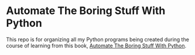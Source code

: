 # Automate The Boring Stuff With Python

This repo is for organizing all my Python programs being created during the course of learning from this book, [Automate The Boring Stuff With Python](https://automatetheboringstuff.com/#toc).
